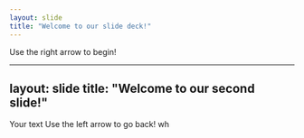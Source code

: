 ```yaml
---
layout: slide
title: "Welcome to our slide deck!"
---
```


Use the right arrow to begin!

---
layout: slide
title: "Welcome to our second slide!"
---
Your text
Use the left arrow to go back!
wh

